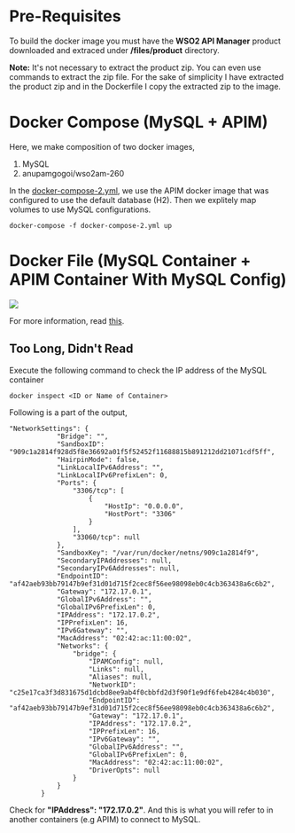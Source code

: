 
# Pre-Requisites
To build the docker image you must have the **WSO2 API Manager** product downloaded and extraced under **/files/product** directory.

**Note:** It's not necessary to extract the product zip. You can even use commands to extract the zip file. For the sake of simplicity I have extracted the product zip and in the Dockerfile I copy the extracted zip to the image.

# Docker Compose (MySQL + APIM)

Here, we make composition of two docker images,

1. MySQL
2. anupamgogoi/wso2am-260

In the [docker-compose-2.yml](https://github.com/anupamgogoi-wso2/docker-wso2/blob/master/APIM/mysql/docker-compose-2.yml), we use the APIM docker image that was configured to use the default database (H2). Then we explitely map volumes to use MySQL configurations.
```
docker-compose -f docker-compose-2.yml up
```

# Docker File (MySQL Container + APIM Container With MySQL Config)
![](https://github.com/anupamgogoi-wso2/docker-wso2/blob/master/APIM/mysql/files/product/access-mysql-container-from-another-container.jpg?raw=true)


For more information, read [this](https://docs.docker.com/network/network-tutorial-standalone/).

## Too Long, Didn't Read

Execute the following command to check the IP address of the MySQL container
```
docker inspect <ID or Name of Container>
```

Following is a part of the output,
```
"NetworkSettings": {
            "Bridge": "",
            "SandboxID": "909c1a2814f928d5f8e36692a01f5f52452f11688815b891212dd21071cdf5ff",
            "HairpinMode": false,
            "LinkLocalIPv6Address": "",
            "LinkLocalIPv6PrefixLen": 0,
            "Ports": {
                "3306/tcp": [
                    {
                        "HostIp": "0.0.0.0",
                        "HostPort": "3306"
                    }
                ],
                "33060/tcp": null
            },
            "SandboxKey": "/var/run/docker/netns/909c1a2814f9",
            "SecondaryIPAddresses": null,
            "SecondaryIPv6Addresses": null,
            "EndpointID": "af42aeb93bb79147b9ef31d01d715f2cec8f56ee98098eb0c4cb363438a6c6b2",
            "Gateway": "172.17.0.1",
            "GlobalIPv6Address": "",
            "GlobalIPv6PrefixLen": 0,
            "IPAddress": "172.17.0.2",
            "IPPrefixLen": 16,
            "IPv6Gateway": "",
            "MacAddress": "02:42:ac:11:00:02",
            "Networks": {
                "bridge": {
                    "IPAMConfig": null,
                    "Links": null,
                    "Aliases": null,
                    "NetworkID": "c25e17ca3f3d831675d1dcbd8ee9ab4f0cbbfd2d3f90f1e9df6feb4284c4b030",
                    "EndpointID": "af42aeb93bb79147b9ef31d01d715f2cec8f56ee98098eb0c4cb363438a6c6b2",
                    "Gateway": "172.17.0.1",
                    "IPAddress": "172.17.0.2",
                    "IPPrefixLen": 16,
                    "IPv6Gateway": "",
                    "GlobalIPv6Address": "",
                    "GlobalIPv6PrefixLen": 0,
                    "MacAddress": "02:42:ac:11:00:02",
                    "DriverOpts": null
                }
            }
        }
```

Check for **"IPAddress": "172.17.0.2"**. And this is what you will refer to in another containers (e.g APIM) to connect to MySQL.
